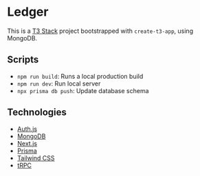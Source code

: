 # Ledger

This is a [T3 Stack](https://create.t3.gg/) project bootstrapped with `create-t3-app`, using MongoDB.

## Scripts
* `npm run build`: Runs a local production build
* `npm run dev`: Run local server
* `npx prisma db push`: Update database schema

## Technologies

- [Auth.js](https://next-auth.js.org)
- [MongoDB](https://www.mongodb.com/)
- [Next.js](https://nextjs.org)
- [Prisma](https://prisma.io)
- [Tailwind CSS](https://tailwindcss.com)
- [tRPC](https://trpc.io)
